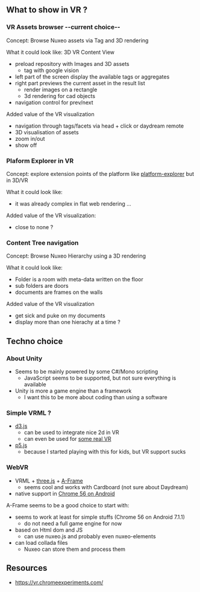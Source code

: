 
## What to show in VR ?

### VR Assets browser --current choice--

Concept: Browse Nuxeo assets via Tag and 3D rendering

What it could look like: 3D VR Content View

   - preload repository with Images and 3D assets
        - tag with google vision
   - left part of the screen display the available tags or aggregates
   - right part previews the current asset in the result list
       - render images on a rectangle
       - 3d rendering for cad objects    
   - navigation control for prev/next

Added value of the VR visualization

   - navigation through tags/facets via head + click or daydream remote
   - 3D visualisation of assets
   - zoom in/out
   - show off

### Plaform Explorer in VR

Concept: explore extension points of the platform like [platform-explorer](http://explorer.nuxeo.com/) but in 3D/VR      

What it could look like:

  - it was already complex in flat web rendering ...

Added value of the VR visualization:

  - close to none ?

### Content Tree navigation

Concept: Browse Nuxeo Hierarchy using a 3D rendering

What it could look like:

   - Folder is a room with meta-data written on the floor
   - sub folders are doors
   - documents are frames on the walls

Added value of the VR visualization

   - get sick and puke on my documents
   - display more than one hierachy at a time ?

## Techno choice

### About Unity

 - Seems to be mainly powered by some C#/Mono scripting
   - JavaScript seems to be supported, but not sure everything is available
 - Unity is more a game engine than a framework
   - I want this to be more about coding than using a software

### Simple VRML ?

  - [d3.js](https://d3js.org/) 
       - can be used to integrate nice 2d in VR
       - can even be used for [some real VR](http://almossawi.com/aframe-d3-visualization/demo/)
  - [p5.js](https://p5js.org)
       - because I started playing with this for kids, but VR support sucks

### WebVR

 - VRML + [three.js](https://threejs.org/) + [A-Frame](https://aframe.io/) 
     - seems cool and works with Cardboard (not sure about Daydream)
 - native support in [Chrome 56 on Android](https://blog.chromium.org/2016/12/introducing-webvr-api-in-chrome-for.html)


A-Frame seems to be a good choice to start with:

 - seems to work at least for simple stuffs (Chrome 56 on Android 7.1.1)
     - do not need a full game engine for now
 - based on Html dom and JS
     - can use nuxeo.js and probably even nuxeo-elements
 - can load collada files
     - Nuxeo can store them and process them


## Resources

 - https://vr.chromeexperiments.com/











  

